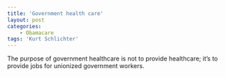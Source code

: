 ```yaml
---
title: 'Government health care'
layout: post
categories:
    - Obamacare
tags: 'Kurt Schlichter'
---
```


The purpose of government healthcare is not to provide healthcare; it’s to provide jobs for unionized government workers.